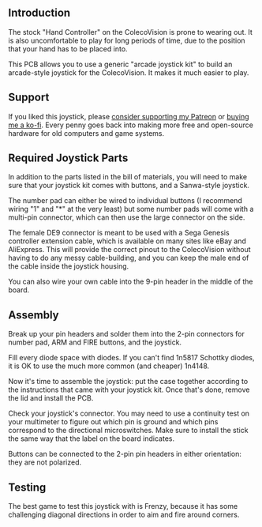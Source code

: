 ## Introduction

The stock "Hand Controller" on the ColecoVision is prone to wearing out. It is also uncomfortable to play for long periods of time, due to the position that your hand has to be placed into.



This PCB allows you to use a generic "arcade joystick kit" to build an arcade-style joystick for the ColecoVision. It makes it much easier to play.

## Support
If you liked this joystick, please [consider supporting my Patreon](https://www.patreon.com/leadedsolder) or [buying me a ko-fi](https://ko-fi.com/leadedsolder). Every penny goes back into making more free and open-source hardware for old computers and game systems.

## Required Joystick Parts

In addition to the parts listed in the bill of materials, you will need to make sure that your joystick kit comes with buttons, and a Sanwa-style joystick.



The number pad can either be wired to individual buttons (I recommend wiring "1" and "*" at the very least) but some number pads will come with a multi-pin connector, which can then use the large connector on the side.



The female DE9 connector is meant to be used with a Sega Genesis controller extension cable, which is available on many sites like eBay and AliExpress. This will provide the correct pinout to the ColecoVision without having to do any messy cable-building, and you can keep the male end of the cable inside the joystick housing.



You can also wire your own cable into the 9-pin header in the middle of the board.



## Assembly

Break up your pin headers and solder them into the 2-pin connectors for number pad, ARM and FIRE buttons, and the joystick.



Fill every diode space with diodes. If you can't find 1n5817 Schottky diodes, it is OK to use the much more common (and cheaper) 1n4148.



Now it's time to assemble the joystick: put the case together according to the instructions that came with your joystick kit. Once that's done, remove the lid and install the PCB.



Check your joystick's connector. You may need to use a continuity test on your multimeter to figure out which pin is ground and which pins correspond to the directional microswitches. Make sure to install the stick the same way that the label on the board indicates.



Buttons can be connected to the 2-pin pin headers in either orientation: they are not polarized.



## Testing

The best game to test this joystick with is Frenzy, because it has some challenging diagonal directions in order to aim and fire around corners.
